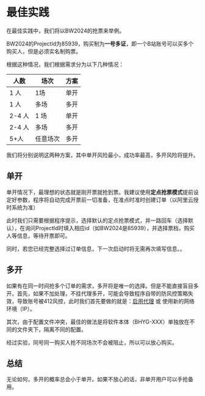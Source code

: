 # 最佳实践

在最佳实践中，我们将以BW2024的抢票来举例。

BW2024的ProjectId为85939，购买制为**一号多证**，即一个B站账号可以买多个购买人，但是必须实名制购票。

根据这种情况，我们根据需求分为以下几种情况：

| 人数 | 场次 | 方案 |
| --- | --- | --- |
| 1 人 | 1场 | 单开 |
| 1 人 | 多场 | 多开 |
| 2-4 人 | 1 场 | 单开 |
| 2-4 人 | 多场 | 多开 |
| 5+人 | 任意场次 | 多开 |

我们将分别说明这两种方案，其中单开风险最小，成功率最高，多开风险将提升。

## 单开

单开情况下，最理想的状态就是刚开票就抢到票。我建议使用**定点抢票模式**提前设定好参数，程序将自动完成开票前一切准备，在准点时准时创建订单（以阿里云授时系统为准）

此时我们只需要根据程序提示，选择默认的定点抢票模式，并一路回车（选择默认），在询问ProjectId时填入相应id（如BW2024是85939），并选择票档，购买人等信息，等待开票即可。

同时，若您已经完整选择过订单信息，下一次启动时将无需再次填写信息。。

## 多开

如果有在同一时间抢多个订单的需求，多开将是唯一的选择。但是不能直接盲目多开。首先，如果不加处理，不挂代理多开，可能会导致程序自带的防风控策略失效，导致账号被412风控，此时我们首先要做的就是：[启用代理](./proxy) 或 使用新的网络环境（IP）。

其次，由于配置文件冲突，最佳的做法是将软件本体（BHYG-XXX）单独放在不同的文件夹下，隔离不同的配置。

经过实验，同号同一购买人抢不同场次不会被阻止，所以可以放心购买。

## 总结

无论如何，多开的概率总会小于单开。如果不放心的话，非单开用户可以手抢备用。
